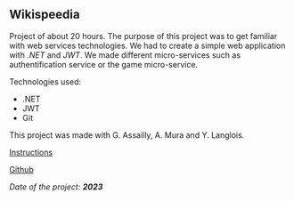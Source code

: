 ## Wikispeedia

Project of about 20 hours. The purpose of this project was to get familiar with web services technologies. We had to create a simple web application with *.NET* and *JWT*. We made different micro-services such as authentification service or the game micro-service.

Technologies used:

- .NET
- JWT
- Git

This project was made with G. Assailly, A. Mura and Y. Langlois.

[Instructions](./wikispeedia_instructions.md)

[Github](https://github.com/GuillaumeAssailly/ServiceWeb)

*Date of the project: __2023__*
